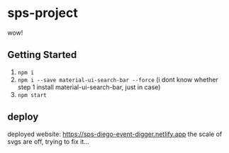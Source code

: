 # sps-project  
  
wow!

## Getting Started

1. `npm i`
2. `npm i --save material-ui-search-bar --force` (i dont know whether step 1 install material-ui-search-bar, just in case)
3. `npm start`


## deploy
deployed website: https://sps-diego-event-digger.netlify.app
the scale of svgs are off, trying to fix it...